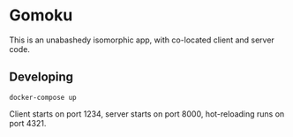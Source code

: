 # Gomoku

This is an unabashedy isomorphic app, with co-located client and server code.

## Developing

```
docker-compose up
```

Client starts on port 1234, server starts on port 8000, hot-reloading runs on port 4321.
